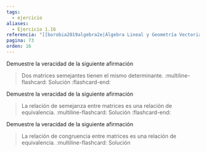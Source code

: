```yaml
---
tags:
  - ejercicio
aliases:
  - Ejercicio 1.16
referencia: "[[borobia2019algebra2e|Álgebra Lineal y Geometría Vectorial (2a ed)]]"
pagina: 73
orden: 16
---
```

Demuestre la veracidad de la siguiente afirmación
>Dos matrices semejantes tienen el mismo determinante.
:multiline-flashcard:
Solución
:flashcard-end:

Demuestre la veracidad de la siguiente afirmación
>La relación de semejanza entre matrices es una relación de equivalencia.
:multiline-flashcard:
Solución
:flashcard-end:

Demuestre la veracidad de la siguiente afirmación
>La relación de congruencia entre matrices es una relación de equivalencia.
:multiline-flashcard:
Solución
